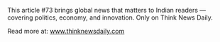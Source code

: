 This article #73 brings global news that matters to Indian readers — covering politics, economy, and innovation. Only on Think News Daily.

Read more at: www.thinknewsdaily.com
